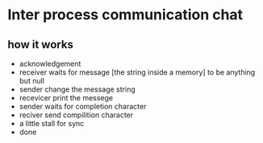 # Inter process communication chat 

## how it works
* acknowledgement
* receiver waits for message [the string inside a memory] to be anything but null
* sender change the message string
* recevicer print the messege
* sender waits for completion character
* reciver send compilition character
* a little stall for sync
* done
